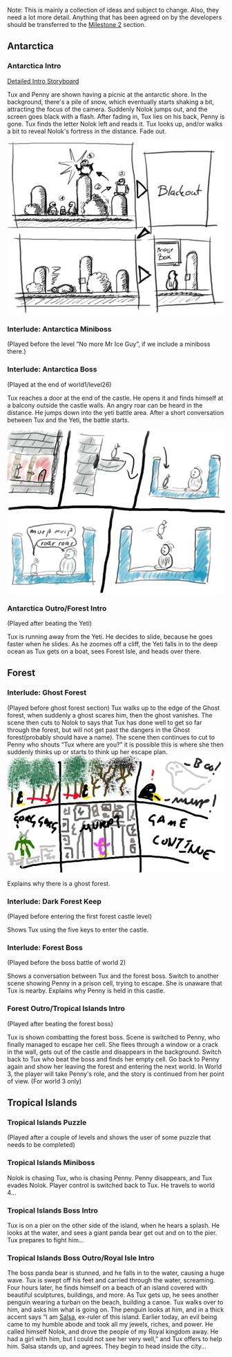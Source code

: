 Note: This is mainly a collection of ideas and subject to change. Also, they need a lot more detail. Anything that has been agreed on by the developers should be transferred to the [Milestone 2](Milestone_2 "wikilink") section.

Antarctica
----------

### Antarctica Intro

[Detailed Intro Storyboard](Detailed_Intro_Storyboard "wikilink")

Tux and Penny are shown having a picnic at the antarctic shore. In the background, there's a pile of snow, which eventually starts shaking a bit, attracting the focus of the camera. Suddenly Nolok jumps out, and the screen goes black with a flash. After fading in, Tux lies on his back, Penny is gone. Tux finds the letter Nolok left and reads it. Tux looks up, and/or walks a bit to reveal Nolok's fortress in the distance. Fade out.

![](images/Introcutscene.png "Introcutscene.png")

### Interlude: Antarctica Miniboss

(Played before the level “No more Mr Ice Guy”, if we include a miniboss there.)

### Interlude: Antarctica Boss

(Played at the end of world1/level26)

Tux reaches a door at the end of the castle. He opens it and finds himself at a balcony outside the castle walls. An angry roar can be heard in the distance. He jumps down into the yeti battle area. After a short conversation between Tux and the Yeti, the battle starts.

![](images/Interlude01.jpg "Interlude01.jpg")

### Antarctica Outro/Forest Intro

(Played after beating the Yeti)

Tux is running away from the Yeti. He decides to slide, because he goes faster when he slides. As he zoomes off a cliff, the Yeti falls in to the deep ocean as Tux gets on a boat, sees Forest Isle, and heads over there.

Forest
------

### Interlude: Ghost Forest

(Played before ghost forest section) Tux walks up to the edge of the Ghost forest, when suddenly a ghost scares him, then the ghost vanishes. The scene then cuts to Nolok to says that Tux has done well to get so far through the forest, but will not get past the dangers in the Ghost forest(probably should have a name). The scene then continues to cut to Penny who shouts “Tux where are you?” it is possible this is where she then suddenly thinks up or starts to think up her escape plan. ![](images/Ghostforest.png "fig:Ghostforest.png")

Explains why there is a ghost forest.

### Interlude: Dark Forest Keep

(Played before entering the first forest castle level)

Shows Tux using the five keys to enter the castle.

### Interlude: Forest Boss

(Played before the boss battle of world 2)

Shows a conversation between Tux and the forest boss. Switch to another scene showing Penny in a prison cell, trying to escape. She is unaware that Tux is nearby. Explains why Penny is held in this castle.

### Forest Outro/Tropical Islands Intro

(Played after beating the forest boss)

Tux is shown combatting the forest boss. Scene is switched to Penny, who finally managed to escape her cell. She flees through a window or a crack in the wall, gets out of the castle and disappears in the background. Switch back to Tux who beat the boss and finds her empty cell. Go back to Penny again and show her leaving the forest and entering the next world. In World 3, the player will take Penny's role, and the story is continued from her point of view. (For world 3 only)

Tropical Islands
----------------

### Tropical Islands Puzzle

(Played after a couple of levels and shows the user of some puzzle that needs to be completed)

### Tropical Islands Miniboss

Nolok is chasing Tux, who is chasing Penny. Penny disappears, and Tux evades Nolok. Player control is switched back to Tux. He travels to world 4...

### Tropical Islands Boss Intro

Tux is on a pier on the other side of the island, when he hears a splash. He looks at the water, and sees a giant panda bear get out and on to the pier. Tux prepares to fight him...

### Tropical Islands Boss Outro/Royal Isle Intro

The boss panda bear is stunned, and he falls in to the water, causing a huge wave. Tux is swept off his feet and carried through the water, screaming. Four hours later, he finds himself on a beach of an island covered with beautiful sculptures, buildings, and more. As Tux gets up, he sees another penguin wearing a turban on the beach, building a canoe. Tux walks over to him, and asks him what is going on. The penguin looks at him, and in a thick accent says “I am [Salsa](Salsa "wikilink"), ex-ruler of this island. Earlier today, an evil being came to my humble abode and took all my jewels, riches, and power. He called himself Nolok, and drove the people of my Royal kingdom away. He had a girl with him, but I could not see her very well,” and Tux offers to help him. Salsa stands up, and agrees. They begin to head inside the city...
